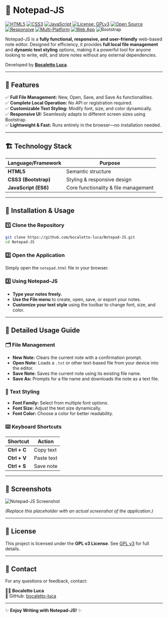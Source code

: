# 📝 Notepad-JS

[![HTML5](https://img.shields.io/badge/HTML5-E34F26?style=flat-square&logo=html5&logoColor=white)](https://developer.mozilla.org/en-US/docs/Web/Guide/HTML/HTML5)
[![CSS3](https://img.shields.io/badge/CSS3-1572B6?style=flat-square&logo=css3&logoColor=white)](https://developer.mozilla.org/en-US/docs/Web/CSS)
[![JavaScript](https://img.shields.io/badge/JavaScript-F7DF1E?style=flat-square&logo=javascript&logoColor=black)](https://developer.mozilla.org/en-US/docs/Web/JavaScript)
[![License: GPLv3](https://img.shields.io/badge/License-GPLv3-blue?style=flat-square)](LICENSE)
[![Open Source](https://img.shields.io/badge/Open%20Source-Yes-brightgreen?style=flat-square)]()
[![Responsive](https://img.shields.io/badge/Responsive-Yes-blue?style=flat-square)]()
[![Multi-Platform](https://img.shields.io/badge/Multi--Platform-Yes-blueviolet?style=flat-square)]()
[![Web App](https://img.shields.io/badge/Web%20App-Yes-orange?style=flat-square)]()
![Bootstrap](https://img.shields.io/badge/Style-Bootstrap-7952B3.svg)

Notepad-JS is a **fully functional, responsive, and user-friendly** web-based note editor. Designed for efficiency, it provides **full local file management** and **dynamic text styling** options, making it a powerful tool for anyone looking to write, edit, and store notes without any external dependencies.

Developed by **[Bocaletto Luca](https://github.com/bocaletto-luca)**.

---

## 📜 Features

✅ **Full File Management:** New, Open, Save, and Save As functionalities.  
✅ **Complete Local Operation:** No API or registration required.  
✅ **Customizable Text Styling:** Modify font, size, and color dynamically.  
✅ **Responsive UI:** Seamlessly adapts to different screen sizes using Bootstrap.  
✅ **Lightweight & Fast:** Runs entirely in the browser—no installation needed.

---

## 🏗 Technology Stack

| Language/Framework   | Purpose                                  |
|----------------------|------------------------------------------|
| **HTML5**            | Semantic structure                       |
| **CSS3 (Bootstrap)** | Styling & responsive design              |
| **JavaScript (ES6)** | Core functionality & file management     |

---

## 🚀 Installation & Usage

### 1️⃣ Clone the Repository
```bash
git clone https://github.com/bocaletto-luca/Notepad-JS.git
cd Notepad-JS
```

### 2️⃣ Open the Application  
Simply open the `notepad.html` file in your browser.

### 3️⃣ Using Notepad-JS

- **Type your notes freely.**
- **Use the File menu** to create, open, save, or export your notes.
- **Customize your text style** using the toolbar to change font, size, and color.

---

## 📖 Detailed Usage Guide

### 🗂 File Management

- **New Note:** Clears the current note with a confirmation prompt.
- **Open Note:** Loads a `.txt` or other text-based file from your device into the editor.
- **Save Note:** Saves the current note using its existing file name.
- **Save As:** Prompts for a file name and downloads the note as a text file.

### 🎨 Text Styling

- **Font Family:** Select from multiple font options.
- **Font Size:** Adjust the text size dynamically.
- **Font Color:** Choose a color for better readability.

### ⌨️ Keyboard Shortcuts

| Shortcut     | Action     |
|--------------|------------|
| **Ctrl + C** | Copy text  |
| **Ctrl + V** | Paste text |
| **Ctrl + S** | Save note  |

---

## 📸 Screenshots

![Notepad-JS Screenshot](https://via.placeholder.com/800x400?text=Notepad-JS+Screenshot)

*(Replace this placeholder with an actual screenshot of the application.)*

---

## 🔐 License

This project is licensed under the **GPL v3 License**. See [GPL v3](https://www.gnu.org/licenses/gpl-3.0) for full details.

---

## 🤝 Contact

For any questions or feedback, contact:

🧑‍💻 **Bocaletto Luca**  
📌 GitHub: [bocaletto-luca](https://github.com/bocaletto-luca)

---

✨ **Enjoy Writing with Notepad-JS!** ✨
